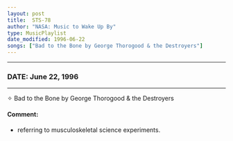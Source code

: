 ```yaml
---
layout: post
title:  STS-78
author: "NASA: Music to Wake Up By"
type: MusicPlaylist
date_modified: 1996-06-22
songs: ["Bad to the Bone by George Thorogood & the Destroyers"]
---
```


----
### DATE: June 22, 1996
----
✧ Bad to the Bone by George Thorogood & the Destroyers

#### Comment:
* referring to musculoskeletal science experiments.



<br/>
<center>
	<a target="_blank"
	   href="https://twitter.com/intent/tweet?hashtags=Space,NASA,Playlist,NASAWakeupCalls,SpaceProgram&text={{ page.author}}, '{{ page.songs.first }}' {{ page.title }}, {{ page.date | date: '%B %d, %Y' }}. {{ site.url }}{{ page.url }}&via=nasawakeupcalls"><i class="fab fa-twitter" alt="Tweet this page" style="font-size: 1.3em;"></i></a>
	&nbsp; 	<i class="fas fa-user-astronaut" style="font-size: 1.5em;"></i> &nbsp;
    <a type="amzn" search="'Bad to the Bone by George Thorogood & the Destroyers'" category="popular music">
    <i class="fab fa-amazon" style="font-size: 1.3em;"></i></a>
</center>
